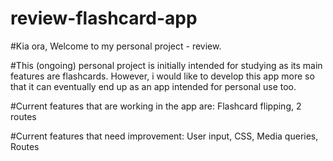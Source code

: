 # review-flashcard-app

#Kia ora, Welcome to my personal project - review.

#This (ongoing) personal project is initially intended for studying as its main features are flashcards. However, i would like to develop this app more so that it can eventually end up as an app intended for personal use too. 

#Current features that are working in the app are:
Flashcard flipping, 
2 routes

#Current features that need improvement:
User input, 
CSS, 
Media queries, 
Routes
